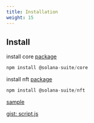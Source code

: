 ```yaml
---
title: Installation
weight: 15
---
```


## Install

install core [package](https://)

```js
npm install @solana-suite/core
```

install nft [package](https://)

```js
npm install @solana-suite/nft
```

[sample](https://raw.githubusercontent.com/atonoy/solana-suite/main/examples/integration1-metaplex-nft.ts ':include :type=code')

[gist: script.js](https://gist.githubusercontent.com/anikethsaha/f88893bb563bb7229d6e575db53a8c15/raw/script.js ':include :type=code')

